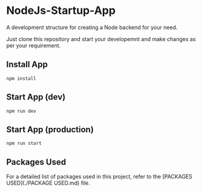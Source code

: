 # NodeJs-Startup-App
A development structure for creating a Node backend for your need.

Just clone this repository and start your developemnt and make changes as per your requirement.

## Install App
```
npm install
```
## Start App (dev)
```
npm run dev
```
## Start App (production)
```
npm run start
```
## Packages Used
For a detailed list of packages used in this project, refer to the [PACKAGES USED](./PACKAGE USED.md) file.

